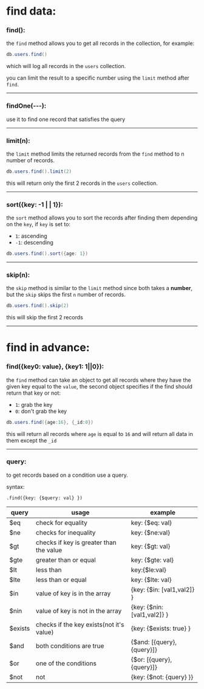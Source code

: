 # find data:

### find():

the `find` method allows you to get all records in the collection, for example:

```powershell
db.users.find()
```

which will log all records in the `users` collection.

you can limit the result to a specific number using the `limit` method after `find`.

---

### findOne(---):

use it to find one record that satisfies the query

---

### limit(n):

the `limit` method limits the returned records from the `find` method to n number of records.

```powershell
db.users.find().limit(2)
```

this will return only the first 2 records in the `users` collection.

---

### sort({key: -1 | | 1}):

the `sort` method allows you to sort the records after finding them depending on the `key`, if `key` is set to:

- `1`: ascending
- `-1`: descending

```powershell
db.users.find().sort({age: 1})
```

---

### skip(n):

the `skip` method is similar to the `limit` method since both takes a **number**, but the `skip` skips the first `n` number of records.

```powershell
db.users.find().skip(2)
```

this will skip the first 2 records

---

# find in advance:

### find({key0: value}, {key1: 1||0}):

the `find` method can take an object to get all records where they have the given key equal to the `value`, the second object specifies if the find should return that key or not:

- `1`: grab the key
- `0`: don't grab the key

```powershell
db.users.find({age:16}, {_id:0})
```

this will return all records where `age` is equal to `16` and will return all data in them except the `_id`

---

### query:

to get records based on a condition use a query.

syntax:

```.find({key: {$query: val} })```


| query   | usage   | example   |
|---------| --------- | --------- |
| $eq  | check for equality | key: {$eq: val} |
| $ne  | checks for inequality | key: {$ne:val} |
| $gt  | checks if key is greater than the value | key: {$gt: val} |
| $gte | greater than or equal | key: {$gte: val} |
| $lt  | less than | key:{$le:val} |
| $lte | less than or equal | key: {$lte: val} |
| $in  | value of key is in the array | {key: {$in: [val1,val2]} } |
| $nin | value of key is not in the array | {key: {$nin: [val1,val2]} } |
| $exists | checks if the key exists(not it's value) | {key: {$exists: true} } |
| $and | both conditions are true | {$and: [{query}, {query}]} |
| $or | one of the conditions | {$or: [{query}, {query}]} |
| $not | not | {key: {$not: {query} }} |
```

